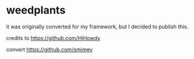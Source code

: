 # weedplants
it was originally converted for my framework, but I decided to publish this. 

credits to https://github.com/HiHowdy

convert https://github.com/smimey
